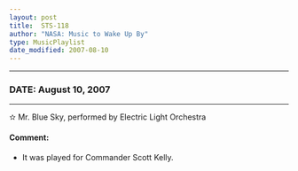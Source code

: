 ```yaml
---
layout: post
title:  STS-118
author: "NASA: Music to Wake Up By"
type: MusicPlaylist
date_modified: 2007-08-10
---
```


----
### DATE: August 10, 2007
----
✫ Mr. Blue Sky, performed by Electric Light Orchestra

#### Comment:
* It was played for Commander Scott Kelly.
